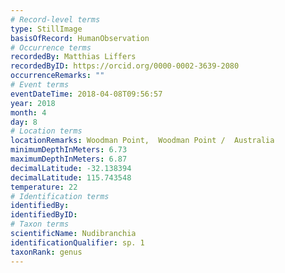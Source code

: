 ```yaml
---
# Record-level terms
type: StillImage
basisOfRecord: HumanObservation
# Occurrence terms
recordedBy: Matthias Liffers
recordedByID: https://orcid.org/0000-0002-3639-2080
occurrenceRemarks: ""
# Event terms
eventDateTime: 2018-04-08T09:56:57
year: 2018
month: 4
day: 8
# Location terms
locationRemarks: Woodman Point,  Woodman Point /  Australia
minimumDepthInMeters: 6.73
maximumDepthInMeters: 6.87
decimalLatitude: -32.138394
decimalLatitude: 115.743548
temperature: 22
# Identification terms
identifiedBy: 
identifiedByID: 
# Taxon terms
scientificName: Nudibranchia
identificationQualifier: sp. 1
taxonRank: genus
---
```

